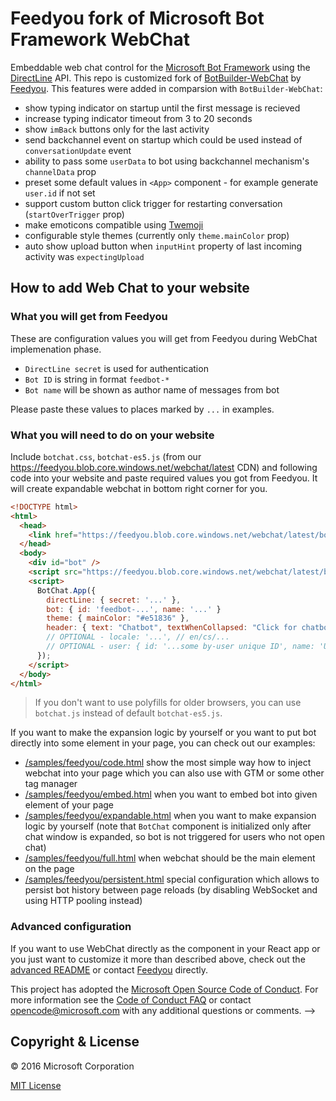 # Feedyou fork of Microsoft Bot Framework WebChat

Embeddable web chat control for the [Microsoft Bot Framework](http://www.botframework.com) using the [DirectLine](https://docs.botframework.com/en-us/restapi/directline3/) API. This repo is customized fork of [BotBuilder-WebChat](https://github.com/Microsoft/BotFramework-WebChat) by [Feedyou](https://feedyou.agency). This features were added in comparsion with `BotBuilder-WebChat`:
  * show typing indicator on startup until the first message is recieved
  * increase typing indicator timeout from 3 to 20 seconds
  * show `imBack` buttons only for the last activity
  * send backchannel event on startup which could be used instead of `conversationUpdate` event
  * ability to pass some `userData` to bot using backchannel mechanism's `channelData` prop
  * preset some default values in `<App>` component - for example generate `user.id` if not set
  * support custom button click trigger for restarting conversation (`startOverTrigger` prop)
  * make emoticons compatible using [Twemoji](https://github.com/twitter/twemoji) 
  * configurable style themes (currently only `theme.mainColor` prop)
  * auto show upload button when `inputHint` property of last incoming activity was `expectingUpload`

## How to add Web Chat to your website

### What you will get from Feedyou
These are configuration values you will get from Feedyou during WebChat implemenation phase.

  * `DirectLine secret` is used for authentication
  * `Bot ID` is string in format `feedbot-*`
  * `Bot name` will be shown as author name of messages from bot

Please paste these values to places marked by `...` in examples.

### What you will need to do on your website

Include `botchat.css`, `botchat-es5.js` (from our https://feedyou.blob.core.windows.net/webchat/latest CDN) and following code into your website and paste required values you got from Feedyou. It will create expandable webchat in bottom right corner for you.

```HTML
<!DOCTYPE html>
<html>
  <head>
    <link href="https://feedyou.blob.core.windows.net/webchat/latest/botchat.css" rel="stylesheet" />
  </head>
  <body>
    <div id="bot" />
    <script src="https://feedyou.blob.core.windows.net/webchat/latest/botchat-es5.js"></script>
    <script>
      BotChat.App({
        directLine: { secret: '...' },                  
        bot: { id: 'feedbot-...', name: '...' }
        theme: { mainColor: "#e51836" },
        header: { text: "Chatbot", textWhenCollapsed: "Click for chatbot!" }
        // OPTIONAL - locale: '...', // en/cs/...
        // OPTIONAL - user: { id: '...some by-user unique ID', name: 'User name' },
      });
    </script>
  </body>
</html>
```

> If you don't want to use polyfills for older browsers, you can use `botchat.js` instead of default `botchat-es5.js`.

If you want to make the expansion logic by yourself or you want to put bot directly into some element in your page, you can check out our examples:
  - [/samples/feedyou/code.html](https://github.com/wearefeedyou/feedbot-webchat/blob/master/samples/feedyou/code.html) show the most simple way how to inject webchat into your page which you can also use with GTM or some other tag manager
  -	[/samples/feedyou/embed.html](https://github.com/wearefeedyou/feedbot-webchat/blob/master/samples/feedyou/embed.html)	when you want to embed bot into given element of your page
  -	[/samples/feedyou/expandable.html](https://github.com/wearefeedyou/feedbot-webchat/blob/master/samples/feedyou/expandable.html) when you want to make expansion logic by yourself (note that `BotChat` component is initialized only after chat window is expanded, so bot is not triggered for users who not open chat)
  - [/samples/feedyou/full.html](https://github.com/wearefeedyou/feedbot-webchat/blob/master/samples/feedyou/full.html) when webchat should be the main element on the page
  -	[/samples/feedyou/persistent.html](https://github.com/wearefeedyou/feedbot-webchat/blob/master/samples/feedyou/persistent.html) special configuration which allows to persist bot history between page reloads (by disabling WebSocket and using HTTP pooling instead)
  
<!---
* `/samples/standalone` has a slightly more sophisticated version of this code, great for testing
* You can reference to latest release like this, [https://cdn.botframework.com/botframework-webchat/latest/botchat.js](https://cdn.botframework.com/botframework-webchat/latest/botchat.js). Make sure you use the same version for both `botchat.css` and `botchat.js`.
   * You can also reference to a previously published build, for example, [https://cdn.botframework.com/botframework-webchat/0.11.4/botchat.js](https://cdn.botframework.com/botframework-webchat/0.11.4/botchat.js).
   * Or if you want to try out latest fixes as on our GitHub `master` branch, you can use [https://cdn.botframework.com/botframework-webchat/0.13.1-master.ea2166a/botchat.js](https://cdn.botframework.com/botframework-webchat/0.13.1-master.ea2166a/botchat.js). For all version information, you can find it on [NPM](https://www.npmjs.com/package/botframework-webchat?activeTab=versions).
* Don't want to depend on a CDN? Download the files and serve them up from your own website.
* Want to run a custom build of Web Chat? Clone this repo, [alter it](#customizing-web-chat), [build it](#building-web-chat), and reference your built `botchat.css` and `botchat.js` files.
* Go to the next level with [Advanced Web Chat](#advanced-web-chat)
* Running Web Chat inline may not work for some web pages. Read on for a solution.
-->

### Advanced configuration
If you want to use WebChat directly as the component in your React app or you just want to customize it more than described above, check out the [advanced README](https://github.com/wearefeedyou/feedbot-webchat/blob/master/README-ADVANCED.md) or contact [Feedyou](mailto:hello@feedyou.agency) directly.

This project has adopted the [Microsoft Open Source Code of Conduct](https://opensource.microsoft.com/codeofconduct/). For more information see the [Code of Conduct FAQ](https://opensource.microsoft.com/codeofconduct/faq/) or contact [opencode@microsoft.com](mailto:opencode@microsoft.com) with any additional questions or comments.
-->

## Copyright & License

© 2016 Microsoft Corporation

[MIT License](/LICENSE)
